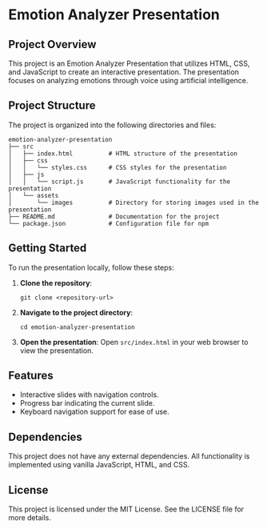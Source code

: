 # Emotion Analyzer Presentation

## Project Overview
This project is an Emotion Analyzer Presentation that utilizes HTML, CSS, and JavaScript to create an interactive presentation. The presentation focuses on analyzing emotions through voice using artificial intelligence.

## Project Structure
The project is organized into the following directories and files:

```
emotion-analyzer-presentation
├── src
│   ├── index.html          # HTML structure of the presentation
│   ├── css
│   │   └── styles.css      # CSS styles for the presentation
│   ├── js
│   │   └── script.js       # JavaScript functionality for the presentation
│   └── assets
│       └── images          # Directory for storing images used in the presentation
├── README.md               # Documentation for the project
└── package.json            # Configuration file for npm
```

## Getting Started
To run the presentation locally, follow these steps:

1. **Clone the repository**:
   ```
   git clone <repository-url>
   ```

2. **Navigate to the project directory**:
   ```
   cd emotion-analyzer-presentation
   ```

3. **Open the presentation**:
   Open `src/index.html` in your web browser to view the presentation.

## Features
- Interactive slides with navigation controls.
- Progress bar indicating the current slide.
- Keyboard navigation support for ease of use.

## Dependencies
This project does not have any external dependencies. All functionality is implemented using vanilla JavaScript, HTML, and CSS.

## License
This project is licensed under the MIT License. See the LICENSE file for more details.
